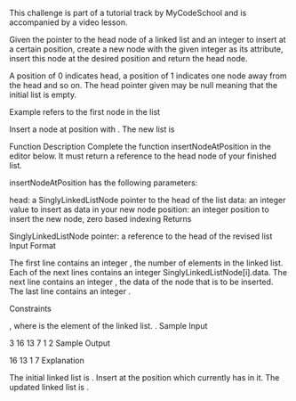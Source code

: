 This challenge is part of a tutorial track by MyCodeSchool and is accompanied by a video lesson.

Given the pointer to the head node of a linked list and an integer to insert at a certain position, create a new node with the given integer as its  attribute, insert this node at the desired position and return the head node.

A position of 0 indicates head, a position of 1 indicates one node away from the head and so on. The head pointer given may be null meaning that the initial list is empty.

Example
 refers to the first node in the list 


Insert a node at position  with . The new list is 

Function Description Complete the function insertNodeAtPosition in the editor below. It must return a reference to the head node of your finished list.

insertNodeAtPosition has the following parameters:

head: a SinglyLinkedListNode pointer to the head of the list
data: an integer value to insert as data in your new node
position: an integer position to insert the new node, zero based indexing
Returns

SinglyLinkedListNode pointer: a reference to the head of the revised list
Input Format

The first line contains an integer , the number of elements in the linked list.
Each of the next  lines contains an integer SinglyLinkedListNode[i].data.
The next line contains an integer , the data of the node that is to be inserted.
The last line contains an integer .

Constraints

, where  is the  element of the linked list.
.
Sample Input

3
16
13
7
1
2
Sample Output

16 13 1 7
Explanation

The initial linked list is . Insert  at the position  which currently has  in it. The updated linked list is .